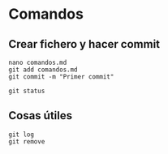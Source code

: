 # Comandos

## Crear fichero y hacer commit
    nano comandos.md
    git add comandos.md
    git commit -m "Primer commit"

    git status

## Cosas útiles
    git log
    git remove 
    
